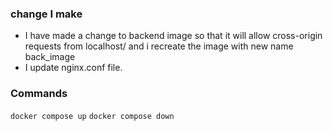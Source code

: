 ### change I make 

- I have made a change to backend image so that it will allow cross-origin requests from localhost/ and i recreate the image with new name back_image
- I update nginx.conf file.

### Commands
``` docker compose up ```
``` docker compose down ```